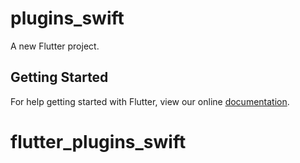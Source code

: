 # plugins_swift

A new Flutter project.

## Getting Started

For help getting started with Flutter, view our online
[documentation](https://flutter.io/).
# flutter_plugins_swift
